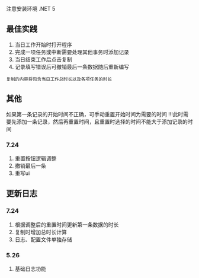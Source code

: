注意安装环境 .NET 5


## 最佳实践
1. 当日工作开始时打开程序
2. 完成一项任务或中断需要处理其他事务时添加记录
3. 当日结束工作后点击复制
4. 记录填写错误后可撤销最后一条数据随后重新编写
```
复制的内容将包含当日工作总时长以及各项任务的时长
```


## 其他
如果第一条记录的开始时间不正确，可手动重置开始时间为需要的时间
!!!此时需要先添加一条记录，然后再重置时间，且重置时选择的时间不能大于添加记录的时间

### 7.24
1. 重置按钮逻辑调整
2. 撤销最后一条
3. 重写ui

## 更新日志
### 7.24
1. 根据调整后的重置时间更新第一条数据的时长
2. 复制时增加总时长计算
3. 日志、配置文件单独存储

### 5.26  
1. 基础日志功能